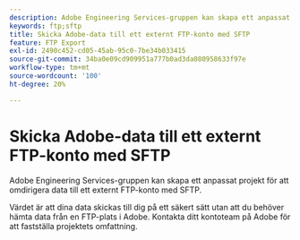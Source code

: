```yaml
---
description: Adobe Engineering Services-gruppen kan skapa ett anpassat projekt för att omdirigera data till ett externt FTP-konto med SFTP.
keywords: ftp;sftp
title: Skicka Adobe-data till ett externt FTP-konto med SFTP
feature: FTP Export
exl-id: 2490c452-cd05-45ab-95c0-7be34b033415
source-git-commit: 34ba0e09cd909951a777b0ad3da080958633f97e
workflow-type: tm+mt
source-wordcount: '100'
ht-degree: 20%

---
```


# Skicka Adobe-data till ett externt FTP-konto med SFTP

Adobe Engineering Services-gruppen kan skapa ett anpassat projekt för att omdirigera data till ett externt FTP-konto med SFTP.

Värdet är att dina data skickas till dig på ett säkert sätt utan att du behöver hämta data från en FTP-plats i Adobe. Kontakta ditt kontoteam på Adobe för att fastställa projektets omfattning.
